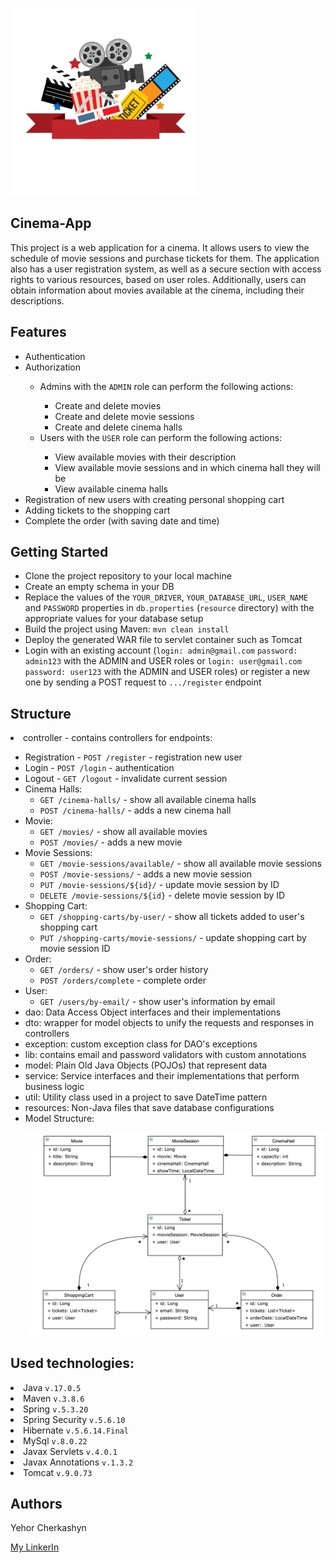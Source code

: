 ![Tux, the Linux mascot](/kisspng-cinema-film-director-tel.png)
## Cinema-App

This project is a web application for a cinema. 
It allows users to view the schedule of movie sessions and purchase tickets for them. 
The application also has a user registration system, 
as well as a secure section with access rights to various resources, based on user roles. 
Additionally, users can obtain information about movies available at the cinema, 
including their descriptions.

## Features

<ul>
<li>Authentication</li>
<li>Authorization</li>
    <ul>
        <li>Admins with the <code>ADMIN</code> role can perform the following actions:</li>
            <ul>
                <li>Create and delete movies</li>
                <li>Create and delete movie sessions</li>
                <li>Create and delete cinema halls</li>
            </ul>
        <li>Users with the <code>USER</code> role can perform the following actions:</li>
            <ul>
                <li>View available movies with their description</li>
                <li>View available movie sessions and in which cinema hall they will be</li>
                <li>View available cinema halls</li>
            </ul>
    </ul>
<li>Registration of new users with creating personal shopping cart</li>
<li>Adding tickets to the shopping cart</li>
<li>Complete the order (with saving date and time)</li>
</ul>

## Getting Started

<ul>
<li>Clone the project repository to your local machine</li>
<li>Create an empty schema in your DB</li>
<li>Replace the values of the <code>YOUR_DRIVER</code>, <code>YOUR_DATABASE_URL</code>, 
<code>USER_NAME</code> and <code>PASSWORD</code> properties in <code>db.properties</code> 
(<code>resource</code> directory)
with the appropriate values for your database setup</li>
<li>Build the project using Maven: <code>mvn clean install</code></li>
<li>Deploy the generated WAR file to servlet container such as Tomcat</li>
<li>Login with an existing account (<code>login: admin@gmail.com</code> <code>password: admin123</code> 
with the ADMIN and USER roles or <code>login: user@gmail.com</code> <code>password: user123</code>
with the ADMIN and USER roles) or register a new one by sending a POST request to <code>.../register</code> endpoint</li>
</ul>

## Structure

<li>controller - contains controllers for endpoints: </li>
    <ul>
        <li>Registration - <code>POST /register</code> - registration new user</li>
        <li>Login - <code>POST /login</code> - authentication</li>
        <li>Logout - <code>GET /logout</code> - invalidate current session</li>
        <li>Cinema Halls: 
            <ul>
                <li><code>GET /cinema-halls/</code> - show all available cinema halls</li>
                <li><code>POST /cinema-halls/</code> - adds a new cinema hall</li>
            </ul>
        <li>Movie: 
            <ul>
                <li><code>GET /movies/</code> - show all available movies</li>
                <li><code>POST /movies/</code> - adds a new movie</li>
            </ul>
        <li>Movie Sessions: 
            <ul>
                <li><code>GET /movie-sessions/available/</code> - show all available movie sessions</li>
                <li><code>POST /movie-sessions/</code> - adds a new movie session</li>
                <li><code>PUT /movie-sessions/${id}/</code> - update movie session by ID</li>
                <li><code>DELETE /movie-sessions/${id}</code> - delete movie session by ID</li>
            </ul>
        <li>Shopping Cart: 
            <ul>
                <li><code>GET /shopping-carts/by-user/</code> - show all tickets added to user's shopping cart</li>
                <li><code>PUT /shopping-carts/movie-sessions/</code> - update shopping cart by movie session ID</li>
            </ul>
        <li>Order: 
            <ul>
                <li><code>GET /orders/</code> - show user's order history</li>
                <li><code>POST /orders/complete</code> - complete order</li>
            </ul>
        <li>User: 
            <ul>
                <li><code>GET /users/by-email/</code> - show user's information by email</li>
            </ul>
<li>dao: Data Access Object interfaces and their implementations</li> 
<li>dto: wrapper for model objects to unify the requests and responses in controllers</li>
<li>exception: custom exception class for DAO's exceptions</li>
<li>lib: contains email and password validators with custom annotations</li>
<li>model: Plain Old Java Objects (POJOs) that represent data</li>
<li>service: Service interfaces and their implementations that perform business logic</li>
<li>util: Utility class used in a project to save DateTime pattern</li>
<li>resources: Non-Java files that save database configurations</li>
<li>Model Structure:</li>

![Tux, the Linux mascot](/Model_Structure.png)
</ul>

## Used technologies:

<li>Java <code>v.17.0.5</code></li>
<li>Maven <code>v.3.8.6</code></li>
<li>Spring <code>v.5.3.20</code></li>
<li>Spring Security <code>v.5.6.10</code></li>
<li>Hibernate <code>v.5.6.14.Final</code></li>
<li>MySql <code>v.8.0.22</code></li>
<li>Javax Servlets <code>v.4.0.1</code></li>
<li>Javax Annotations <code>v.1.3.2</code></li>
<li>Tomcat <code>v.9.0.73</code></li>

## Authors

Yehor Cherkashyn

[My LinkerIn](https://www.linkedin.com/in/yehor-cherkashyn-19406b243/)
